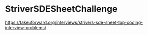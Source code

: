 # StriverSDESheetChallenge

https://takeuforward.org/interviews/strivers-sde-sheet-top-coding-interview-problems/
